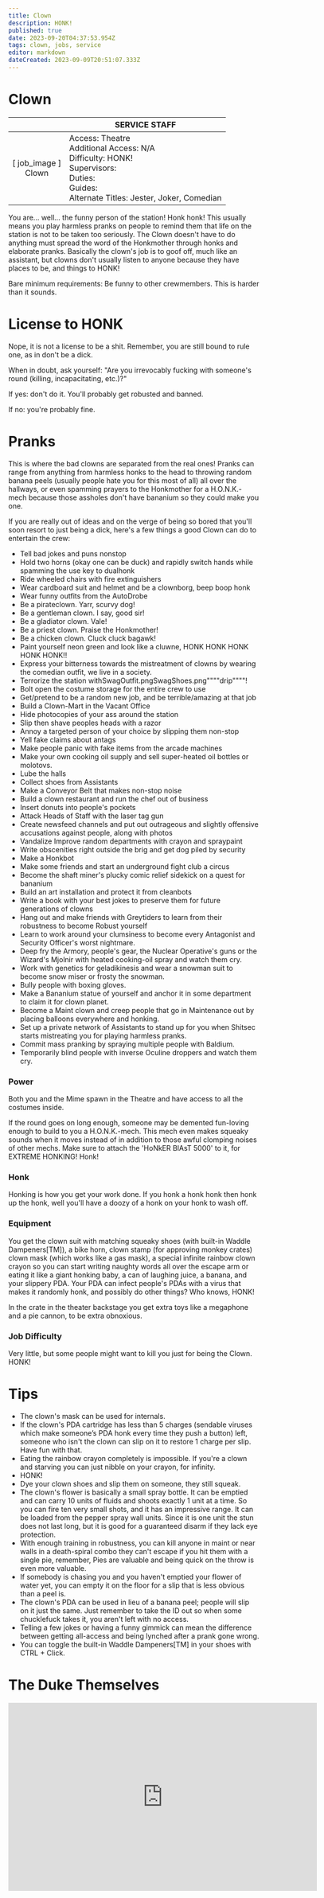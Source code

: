 ```yaml
---
title: Clown
description: HONK!
published: true
date: 2023-09-20T04:37:53.954Z
tags: clown, jobs, service
editor: markdown
dateCreated: 2023-09-09T20:51:07.333Z
---
```


# Clown

| | SERVICE STAFF |
|:------:|-------|
| \[ job_image ]<br>Clown | Access: Theatre<br>Additional Access: N/A<br>Difficulty: HONK!<br>Supervisors:<br>Duties:<br>Guides:<br>Alternate Titles: Jester, Joker, Comedian|

You are... well... the funny person of the station! Honk honk! This usually means you play harmless pranks on people to remind them that life on the station is not to be taken too seriously. The Clown doesn't have to do anything must spread the word of the Honkmother through honks and elaborate pranks. Basically the clown's job is to goof off, much like an assistant, but clowns don't usually listen to anyone because they have places to be, and things to HONK!

Bare minimum requirements: Be funny to other crewmembers. This is harder than it sounds. 

# License to HONK

Nope, it is not a license to be a shit. Remember, you are still bound to rule one, as in don't be a dick.

When in doubt, ask yourself: "Are you irrevocably fucking with someone's round (killing, incapacitating, etc.)?"

If yes: don't do it. You'll probably get robusted and banned.

If no: you're probably fine. 

# Pranks

This is where the bad clowns are separated from the real ones! Pranks can range from anything from harmless honks to the head to throwing random banana peels (usually people hate you for this most of all) all over the hallways, or even spamming prayers to the Honkmother for a H.O.N.K.-mech because those assholes don't have bananium so they could make you one.

If you are really out of ideas and on the verge of being so bored that you'll soon resort to just being a dick, here's a few things a good Clown can do to entertain the crew:

- Tell bad jokes and puns nonstop
- Hold two horns (okay one can be duck) and rapidly switch hands while spamming the use key to dualhonk
- Ride wheeled chairs with fire extinguishers
- Wear cardboard suit and helmet and be a clownborg, beep boop honk
- Wear funny outfits from the AutoDrobe
- Be a pirateclown. Yarr, scurvy dog!
- Be a gentleman clown. I say, good sir!
- Be a gladiator clown. Vale!
- Be a priest clown. Praise the Honkmother!
- Be a chicken clown. Cluck cluck bagawk!
- Paint yourself neon green and look like a cluwne, HONK HONK HONK HONK HONK!!
- Express your bitterness towards the mistreatment of clowns by wearing the comedian outfit, we live in a society.
- Terrorize the station withSwagOutfit.pngSwagShoes.png""""drip""""!
- Bolt open the costume storage for the entire crew to use
- Get/pretend to be a random new job, and be terrible/amazing at that job
- Build a Clown-Mart in the Vacant Office
- Hide photocopies of your ass around the station
- Slip then shave peoples heads with a razor
- Annoy a targeted person of your choice by slipping them non-stop
- Yell fake claims about antags
- Make people panic with fake items from the arcade machines
- Make your own cooking oil supply and sell super-heated oil bottles or molotovs.
- Lube the halls
- Collect shoes from Assistants
- Make a Conveyor Belt that makes non-stop noise
- Build a clown restaurant and run the chef out of business
- Insert donuts into people's pockets
- Attack Heads of Staff with the laser tag gun
- Create newsfeed channels and put out outrageous and slightly offensive accusations against people, along with photos
- Vandalize Improve random departments with crayon and spraypaint
- Write obscenities right outside the brig and get dog piled by security
- Make a Honkbot
- Make some friends and start an underground fight club a circus
- Become the shaft miner's plucky comic relief sidekick on a quest for bananium
- Build an art installation and protect it from cleanbots
- Write a book with your best jokes to preserve them for future generations of clowns
- Hang out and make friends with Greytiders to learn from their robustness to become Robust yourself
- Learn to work around your clumsiness to become every Antagonist and Security Officer's worst nightmare.
- Deep fry the Armory, people's gear, the Nuclear Operative's guns or the Wizard's Mjolnir with heated cooking-oil spray and watch them cry.
- Work with genetics for geladikinesis and wear a snowman suit to become snow miser or frosty the snowman.
- Bully people with boxing gloves.
- Make a Bananium statue of yourself and anchor it in some department to claim it for clown planet.
- Become a Maint clown and creep people that go in Maintenance out by placing balloons everywhere and honking.
- Set up a private network of Assistants to stand up for you when Shitsec starts mistreating you for playing harmless pranks.
- Commit mass pranking by spraying multiple people with Baldium.
- Temporarily blind people with inverse Oculine droppers and watch them cry.

### Power

Both you and the Mime spawn in the Theatre and have access to all the costumes inside.

If the round goes on long enough, someone may be demented fun-loving enough to build to you a H.O.N.K.-mech. This mech even makes squeaky sounds when it moves instead of in addition to those awful clomping noises of other mechs. Make sure to attach the 'HoNkER BlAsT 5000' to it, for EXTREME HONKING! Honk! 

###  Honk

Honking is how you get your work done. If you honk a honk honk then honk up the honk, well you'll have a doozy of a honk on your honk to wash off. 

### Equipment

You get the clown suit with matching squeaky shoes (with built-in Waddle Dampeners[TM]), a bike horn, clown stamp (for approving monkey crates) clown mask (which works like a gas mask), a special infinite rainbow clown crayon so you can start writing naughty words all over the escape arm or eating it like a giant honking baby, a can of laughing juice, a banana, and your slippery PDA. Your PDA can infect people's PDAs with a virus that makes it randomly honk, and possibly do other things? Who knows, HONK!

In the crate in the theater backstage you get extra toys like a megaphone and a pie cannon, to be extra obnoxious.

### Job Difficulty

Very little, but some people might want to kill you just for being the Clown. HONK! 

# Tips

- The clown's mask can be used for internals.
- If the clown's PDA cartridge has less than 5 charges (sendable viruses which make someone’s PDA honk every time they push a button) left, someone who isn't the clown can slip on it to restore 1 charge per slip. Have fun with that.
- Eating the rainbow crayon completely is impossible. If you're a clown and starving you can just nibble on your crayon, for infinity.
- HONK!
- Dye your clown shoes and slip them on someone, they still squeak.
- The clown's flower is basically a small spray bottle. It can be emptied and can carry 10 units of fluids and shoots exactly 1 unit at a time. So you can fire ten very small shots, and it has an impressive range. It can be loaded from the pepper spray wall units. Since it is one unit the stun does not last long, but it is good for a guaranteed disarm if they lack eye protection.
- With enough training in robustness, you can kill anyone in maint or near walls in a death-spiral combo they can't escape if you hit them with a single pie, remember, Pies are valuable and being quick on the throw is even more valuable.
- If somebody is chasing you and you haven't emptied your flower of water yet, you can empty it on the floor for a slip that is less obvious than a peel is.
- The clown's PDA can be used in lieu of a banana peel; people will slip on it just the same. Just remember to take the ID out so when some chucklefuck takes it, you aren't left with no access.
- Telling a few jokes or having a funny gimmick can mean the difference between getting all-access and being lynched after a prank gone wrong.
- You can toggle the built-in Waddle Dampeners[TM] in your shoes with CTRL + Click.

# The Duke Themselves
<iframe src="https://player.twitch.tv/?channel=thedukeofook&parent=wiki.monkestation.com" frameborder="0" allowfullscreen="true" scrolling="no" height="378" width="620"></iframe>